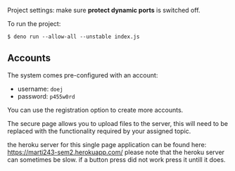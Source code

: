 Project settings: make sure **protect dynamic ports** is switched off.

To run the project:

```
$ deno run --allow-all --unstable index.js
```
## Accounts

The system comes pre-configured with an account:

- username: `doej`
- password: `p455w0rd`

You can use the registration option to create more accounts.

The secure page allows you to upload files to the server, this will need to be replaced with the functionality required by your assigned topic.

the heroku server for this single page application can be found here: https://marti243-sem2.herokuapp.com/
please note that the heroku server can sometimes be slow. if a button press did not work press it untill it does.
